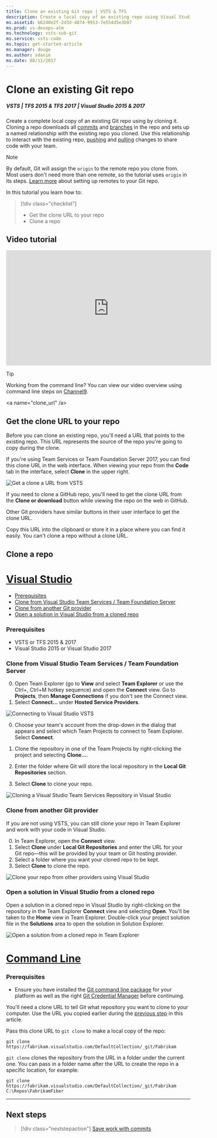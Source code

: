 ```yaml
---
title: Clone an existing Git repo | VSTS & TFS
description: Create a local copy of an existing repo using Visual Studio or command line clone 
ms.assetid: b6240e2f-2d3d-4874-9953-7e554d5e3b97
ms.prod: vs-devops-alm
ms.technology: vsts-sub-git 
ms.service: vsts-code
ms.topic: get-started-article
ms.manager: douge
ms.author: sdanie
ms.date: 08/11/2017
---
```


# Clone an existing Git repo

##### VSTS | TFS 2015 & TFS 2017 | Visual Studio 2015 & 2017

Create a complete local copy of an existing Git repo using by cloning it. 
Cloning a repo downloads all [commits](commits.md) and [branches](branches.md) in the repo and sets up a named relationship with the existing repo you cloned.
Use this relationship to interact with the existing repo, [pushing](pushing.md) and [pulling](pulling.md) changes to share code with your team.

>[!NOTE]
> By default, Git will assign the `origin` to the remote repo you clone from. Most users don't need more than one remote, so the tutorial uses `origin` in its steps. 
> [Learn more](creatingrepo.md#remotes) about setting up remotes to your Git repo.

In this tutorial you learn how to:

> [!div class="checklist"]
> * Get the clone URL to your repo
> * Clone a repo

## Video tutorial

<iframe src="https://channel9.msdn.com/series/Team-Services-Git-Tutorial/Git-Tutorial-Create-a-Git-repo-in-Visual-Studio-2015/player" width="560" height="315" allowFullScreen frameBorder="0"></iframe>

>[!TIP]
> Working from the command line? You can view our video overview using command line steps on [Channel9](https://channel9.msdn.com/series/Team-Services-Git-Tutorial/Git-Tutorial-Create-a-repo-from-the-command-line).

<a name="clone_url" /a>
## Get the clone URL to your repo

Before you can clone an existing repo, you'll need a URL that points to the existing repo. This URL represents the source of the repo you're going to copy during the clone.

If you're using Team Services or Team Foundation Server 2017, you can find this clone URL in the web interface. 
When viewing your repo from the **Code** tab in the interface, select **Clone** in the upper right.

![Get a clone a URL from VSTS](./_img/get_clone_url.gif)

If you need to clone a GitHub repo, you'll need to get the clone URL from the **Clone or download** button while viewing the repo on the web in GitHub. 

Other Git providers have similar buttons in their user interface to get the clone URL. 

Copy this URL into the clipboard or store it in a place where you can find it easily. You can't clone a repo without a clone URL.

## Clone a repo 

# [Visual Studio](#tab/visual-studio)

* [Prerequisites](#prerequisites)
* [Clone from Visual Studio Team Services / Team Foundation Server](#clone-from-visual-studio-team-services--team-foundation-server)
* [Clone from another Git provider](#clone-from-another-git-provider)
* [Open a solution in Visual Studio from a cloned repo](#open-a-solution-in-visual-studio-from-a-cloned-repo)

### Prerequisites

* VSTS or TFS 2015 & 2017
* Visual Studio 2015 or Visual Studio 2017

### Clone from Visual Studio Team Services / Team Foundation Server

0. Open Team Explorer (go to **View** and select **Team Explorer** or use the Ctrl+\, Ctrl+M hotkey sequence) and open the **Connect** view. Go to **Projects**, then **Manage Connections** if you don't see the Connect view.
0. Select **Connect...** under **Hosted Service Providers**.

  ![Connecting to Visual Studio VSTS](_img/connect_to_vsts_from_vs2015.png)

0. Choose your team's account from the drop-down in the dialog that appears and select which Team Projects to connect to Team Explorer. Select **Connect**. 

0. Clone the repository in one of the Team Projects by right-clicking the project and selecting **Clone...**. 
0. Enter the folder where Git will store the local repository in the **Local Git Repositories** section.
0. Select **Clone** to clone your repo. 

  ![Cloning a Visual Studio Team Services Repository in Visual Studio](../_shared/_img/cloneVsRepo.png)

### Clone from another Git provider

If you are not using VSTS, you can still clone your repo in Team Explorer and work with your code in Visual Studio.

0. In Team Explorer, open the **Connect** view.
0. Select **Clone** under **Local Git Repositories** and enter the URL for your Git repo&mdash;this will be provided by your team or Git hosting 
provider. 
0. Select a folder where you want your cloned repo to be kept. 
0. Select **Clone** to clone the repo.   

  ![Clone your repo from other providers using Visual Studio](_img/clone_other_providers.png)</ol>    

### Open a solution in Visual Studio from a cloned repo

Open a solution in a cloned repo in Visual Studio by right-clicking on the repository in the Team Explorer **Connect** view and selecting **Open**. 
You'll be taken to the **Home** view in Team Explorer. Double-click your project solution file in the **Solutions** area to open the solution in Solution Explorer.

![Open a solution from a cloned repo in Team Explorer](_img/vs_open_solution.gif)

# [Command Line](#tab/command-line)

### Prerequisites

* Ensure you have installed the [Git command line package](http://git-scm.com/download) for your platform as well as the 
right [Git Credential Manager](../set-up-credential-managers.md) before continuing.

You'll need a clone URL to tell Git what repository you want to clone to your computer. Use the URL you copied earlier during the [previous step](#clone_url) in this article.

Pass this clone URL to `git clone` to make a local copy of the repo:

```
git clone https://fabrikam.visualstudio.com/DefaultCollection/_git/Fabrikam
```

`git clone` clones the repository from the URL in a folder under the current one. You can pass in a folder name after the URL to create the repo in a specific location, for example:

```
git clone https://fabrikam.visualstudio.com/DefaultCollection/_git/Fabrikam C:\Repos\FabrikamFiber
```

---

## Next steps

> [!div class="nextstepaction"]
> [Save work with commits](commits.md)

